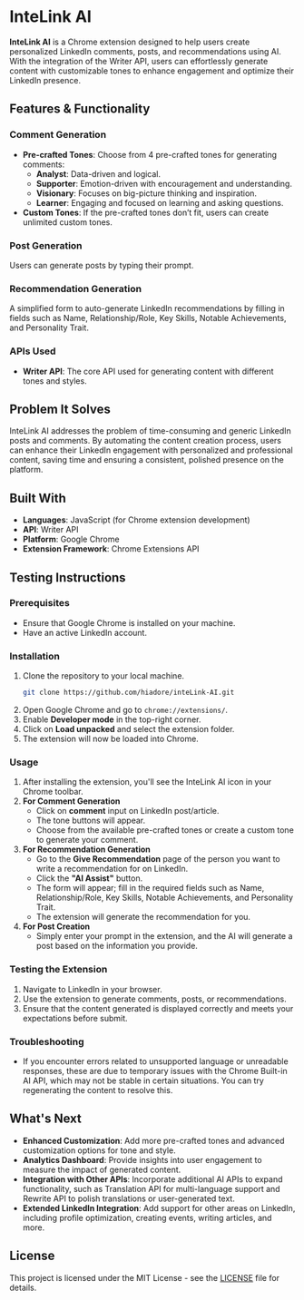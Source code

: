 
# InteLink AI

**InteLink AI** is a Chrome extension designed to help users create personalized LinkedIn comments, posts, and recommendations using AI. With the integration of the Writer API, users can effortlessly generate content with customizable tones to enhance engagement and optimize their LinkedIn presence.

## Features & Functionality

### Comment Generation
- **Pre-crafted Tones**: Choose from 4 pre-crafted tones for generating comments:
  - **Analyst**: Data-driven and logical.
  - **Supporter**: Emotion-driven with encouragement and understanding.
  - **Visionary**: Focuses on big-picture thinking and inspiration.
  - **Learner**: Engaging and focused on learning and asking questions.
- **Custom Tones**: If the pre-crafted tones don’t fit, users can create unlimited custom tones.

### Post Generation
Users can generate posts by typing their prompt.

### Recommendation Generation
A simplified form to auto-generate LinkedIn recommendations by filling in fields such as Name, Relationship/Role, Key Skills, Notable Achievements, and Personality Trait.

### APIs Used
- **Writer API**: The core API used for generating content with different tones and styles.
  
## Problem It Solves
InteLink AI addresses the problem of time-consuming and generic LinkedIn posts and comments. By automating the content creation process, users can enhance their LinkedIn engagement with personalized and professional content, saving time and ensuring a consistent, polished presence on the platform.

## Built With
- **Languages**: JavaScript (for Chrome extension development)
- **API**: Writer API
- **Platform**: Google Chrome
- **Extension Framework**: Chrome Extensions API

## Testing Instructions
### Prerequisites
- Ensure that Google Chrome is installed on your machine.
- Have an active LinkedIn account.

### Installation
1. Clone the repository to your local machine.
   ```bash
   git clone https://github.com/hiadore/inteLink-AI.git
2.  Open Google Chrome and go to `chrome://extensions/`.
3.  Enable **Developer mode** in the top-right corner.
4. Click on **Load unpacked** and select the extension folder.
5. The extension will now be loaded into Chrome.

### Usage
1. After installing the extension, you'll see the InteLink AI icon in your Chrome toolbar.
2.  **For Comment Generation**
    -   Click on **comment** input on LinkedIn post/article.
    -   The tone buttons will appear.
    -   Choose from the available pre-crafted tones or create a custom tone to generate your comment.
3.  **For Recommendation Generation**
    -   Go to the **Give Recommendation** page of the person you want to write a recommendation for on LinkedIn.
    -   Click the **"AI Assist"** button.
    -   The form will appear; fill in the required fields such as Name, Relationship/Role, Key Skills, Notable Achievements, and Personality Trait.
    -   The extension will generate the recommendation for you.
4.  **For Post Creation**
    - Simply enter your prompt in the extension, and the AI will generate a post based on the information you provide.

### Testing the Extension

1.  Navigate to LinkedIn in your browser.
2.  Use the extension to generate comments, posts, or recommendations.
3.  Ensure that the content generated is displayed correctly and meets your expectations before submit.

### Troubleshooting

-   If you encounter errors related to unsupported language or unreadable responses, these are due to temporary issues with the Chrome Built-in AI API, which may not be stable in certain situations. You can try regenerating the content to resolve this.


## What's Next

-   **Enhanced Customization**: Add more pre-crafted tones and advanced customization options for tone and style.
-   **Analytics Dashboard**: Provide insights into user engagement to measure the impact of generated content.
-   **Integration with Other APIs**: Incorporate additional AI APIs to expand functionality, such as Translation API for multi-language support and Rewrite API to polish translations or user-generated text.
-   **Extended LinkedIn Integration**: Add support for other areas on LinkedIn, including profile optimization, creating events, writing articles, and more.

## License

This project is licensed under the MIT License - see the [LICENSE](LICENSE) file for details.
